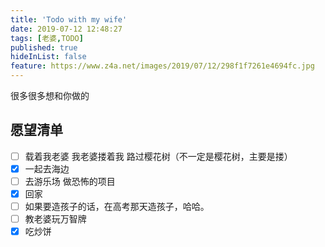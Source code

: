 ```yaml
---
title: 'Todo with my wife'
date: 2019-07-12 12:48:27
tags: [老婆,TODO]
published: true
hideInList: false
feature: https://www.z4a.net/images/2019/07/12/298f1f7261e4694fc.jpg
---
```

很多很多想和你做的

<!-- more -->

## 愿望清单

- [ ] 载着我老婆 我老婆搂着我 路过樱花树（不一定是樱花树，主要是搂）
- [x] 一起去海边
- [ ] 去游乐场 做恐怖的项目
- [x] 回家
- [ ] 如果要造孩子的话，在高考那天造孩子，哈哈。
- [ ] 教老婆玩万智牌
- [x] 吃炒饼